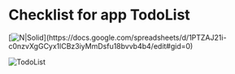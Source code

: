# Checklist for app TodoList

[![N|Solid](https://i.ibb.co/NKLdW3M/spreadsheets-21737.png")](https://docs.google.com/spreadsheets/d/1PTZAJ21i-c0nzvXgGCyx1lCBz3iyMmDsfu18bvvb4b4/edit#gid=0)

![TodoList](https://i.ibb.co/5MCPtmw/todolist.jpg)

